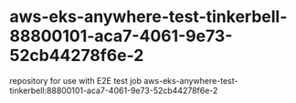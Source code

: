 # aws-eks-anywhere-test-tinkerbell-88800101-aca7-4061-9e73-52cb44278f6e-2
repository for use with E2E test job aws-eks-anywhere-test-tinkerbell:88800101-aca7-4061-9e73-52cb44278f6e-2
